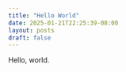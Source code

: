 ```yaml
---
title: "Hello World"
date: 2025-01-21T22:25:39-08:00
layout: posts
draft: false
---
```


Hello, world.
